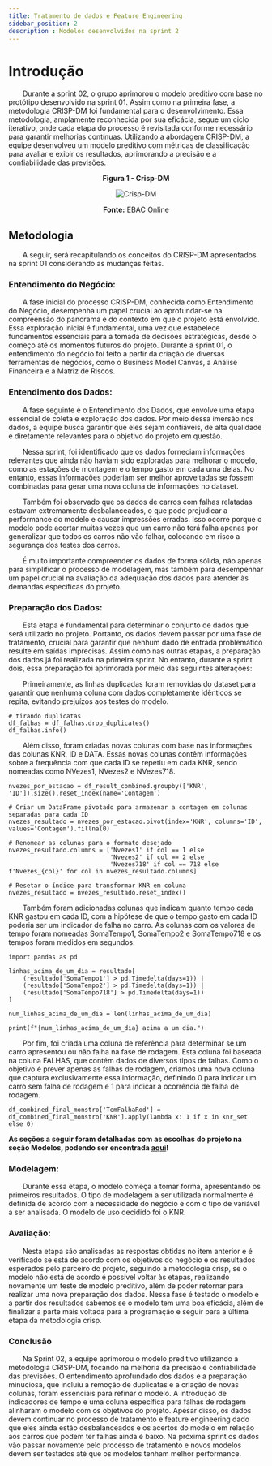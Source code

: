 ```yaml
---
title: Tratamento de dados e Feature Engineering
sidebar_position: 2
description : Modelos desenvolvidos na sprint 2
---
```


# Introdução

&emsp;&emsp;Durante a sprint 02, o grupo aprimorou o modelo preditivo com base no protótipo desenvolvido na sprint 01. Assim como na primeira fase, a metodologia CRISP-DM foi fundamental para o desenvolvimento. Essa metodologia, amplamente reconhecida por sua eficácia, segue um ciclo iterativo, onde cada etapa do processo é revisitada conforme necessário para garantir melhorias contínuas. Utilizando a abordagem CRISP-DM, a equipe desenvolveu um modelo preditivo com métricas de classificação para avaliar e exibir os resultados, aprimorando a precisão e a confiabilidade das previsões.

<p align="center"><b> Figura 1 - Crisp-DM</b></p>
<div align="center">
  <img src={require('../../../../static/img/crispEtapas.png').default} alt="Crisp-DM"/>
  <p><b>Fonte:</b> EBAC Online</p>
</div>

## Metodologia

&emsp;&emsp;A seguir, será recapitulando os conceitos do CRISP-DM apresentados na sprint 01 considerando as mudanças feitas.

### Entendimento do Negócio:
&emsp;&emsp;A fase inicial do processo CRISP-DM, conhecida como Entendimento do Negócio, desempenha um papel crucial ao aprofundar-se na compreensão do panorama e do contexto em que o projeto está envolvido. Essa exploração inicial é fundamental, uma vez que estabelece fundamentos essenciais para a tomada de decisões estratégicas, desde o começo até os momentos futuros do projeto. Durante a sprint 01, o entendimento do negócio foi feito a partir da criação de diversas ferramentas de negócios, como o Business Model Canvas, a Análise Financeira e a Matriz de Riscos.

### Entendimento dos Dados:

&emsp;&emsp;A fase seguinte é o Entendimento dos Dados, que envolve uma etapa essencial de coleta e exploração dos dados. Por meio dessa imersão nos dados, a equipe busca garantir que eles sejam confiáveis, de alta qualidade e diretamente relevantes para o objetivo do projeto em questão.

&emsp;&emsp;Nessa sprint, foi identificado que os dados forneciam informações relevantes que ainda não haviam sido exploradas para melhorar o modelo, como as estações de montagem e o tempo gasto em cada uma delas. No entanto, essas informações poderiam ser melhor aproveitadas se fossem combinadas para gerar uma nova coluna de informações no dataset. 

&emsp;&emsp;Também foi observado que os dados de carros com falhas relatadas estavam extremamente desbalanceados, o que pode prejudicar a performance do modelo e causar impressões erradas. Isso ocorre porque o modelo pode acertar muitas vezes que um carro não terá falha apenas por generalizar que todos os carros não vão falhar, colocando em risco a segurança dos testes dos carros.

&emsp;&emsp;É muito importante compreender os dados de forma sólida, não apenas para simplificar o processo de modelagem, mas também para desempenhar um papel crucial na avaliação da adequação dos dados para atender às demandas específicas do projeto.

### Preparação dos Dados:
&emsp;&emsp;Esta etapa é fundamental para determinar o conjunto de dados que será utilizado no projeto. Portanto, os dados devem passar por uma fase de tratamento, crucial para garantir que nenhum dado de entrada problemático resulte em saídas imprecisas. Assim como nas outras etapas, a preparação dos dados já foi realizada na primeira sprint. No entanto, durante a sprint dois, essa preparação foi aprimorada por meio das seguintes alterações:

&emsp;&emsp;Primeiramente, as linhas duplicadas foram removidas do dataset para garantir que nenhuma coluna com dados completamente idênticos se repita, evitando prejuízos aos testes do modelo. 

```
# tirando duplicatas 
df_falhas = df_falhas.drop_duplicates()
df_falhas.info()

```

&emsp;&emsp;Além disso, foram criadas novas colunas com base nas informações das colunas KNR, ID e DATA. Essas novas colunas contêm informações sobre a frequência com que cada ID se repetiu em cada KNR, sendo nomeadas como NVezes1, NVezes2 e NVezes718.

```# Contar o número de ocorrências de cada ID para cada KNR
nvezes_por_estacao = df_result_combined.groupby(['KNR', 'ID']).size().reset_index(name='Contagem')

# Criar um DataFrame pivotado para armazenar a contagem em colunas separadas para cada ID
nvezes_resultado = nvezes_por_estacao.pivot(index='KNR', columns='ID', values='Contagem').fillna(0)

# Renomear as colunas para o formato desejado
nvezes_resultado.columns = ['Nvezes1' if col == 1 else 
                            'Nvezes2' if col == 2 else 
                            'Nvezes718' if col == 718 else f'Nvezes_{col}' for col in nvezes_resultado.columns]

# Resetar o índice para transformar KNR em coluna
nvezes_resultado = nvezes_resultado.reset_index()
```

&emsp;&emsp;Também foram adicionadas colunas que indicam quanto tempo cada KNR gastou em cada ID, com a hipótese de que o tempo gasto em cada ID poderia ser um indicador de falha no carro. As colunas com os valores de tempo foram nomeadas SomaTempo1, SomaTempo2 e SomaTempo718 e os tempos foram medidos em segundos.

```
import pandas as pd

linhas_acima_de_um_dia = resultado[
    (resultado['SomaTempo1'] > pd.Timedelta(days=1)) |
    (resultado['SomaTempo2'] > pd.Timedelta(days=1)) |
    (resultado['SomaTempo718'] > pd.Timedelta(days=1))
]

num_linhas_acima_de_um_dia = len(linhas_acima_de_um_dia)

print(f"{num_linhas_acima_de_um_dia} acima a um dia.")

```

&emsp;&emsp;Por fim, foi criada uma coluna de referência para determinar se um carro apresentou ou não falha na fase de rodagem. Esta coluna foi baseada na coluna FALHAS, que contém dados de diversos tipos de falhas. Como o objetivo é prever apenas as falhas de rodagem, criamos uma nova coluna que captura exclusivamente essa informação, definindo 0 para indicar um carro sem falha de rodagem e 1 para indicar a ocorrência de falha de rodagem.

```
df_combined_final_monstro['TemFalhaRod'] = df_combined_final_monstro['KNR'].apply(lambda x: 1 if x in knr_set else 0)
```

**As seções a seguir foram detalhadas com as escolhas do projeto na seção Modelos, podendo ser encontrada [aqui](./modelos.mdx)!**

### Modelagem:
&emsp;&emsp;Durante essa etapa, o modelo começa a tomar forma, apresentando os primeiros resultados. O tipo de modelagem a ser utilizada normalmente é definida de acordo com a necessidade do negócio e com o tipo de variável a ser analisada. O modelo de uso decidido foi o KNR.

### Avaliação:
&emsp;&emsp;Nesta etapa são analisadas as respostas obtidas no item anterior e é verificado se está de acordo com os objetivos do negócio e os resultados esperados pelo parceiro do projeto, seguindo a metodologia crisp, se o modelo não está de acordo é possível voltar às etapas, realizando novamente um teste de modelo preditivo, além de poder retornar para realizar uma nova preparação dos dados. Nessa fase é testado o modelo e a partir dos resultados sabemos se o modelo tem uma boa eficácia, além de finalizar a parte mais voltada para a programação e seguir para a última etapa da metodologia crisp.

### Conclusão

&emsp;&emsp;Na Sprint 02, a equipe aprimorou o modelo preditivo utilizando a metodologia CRISP-DM, focando na melhoria da precisão e confiabilidade das previsões. O entendimento aprofundado dos dados e a preparação minuciosa, que incluiu a remoção de duplicatas e a criação de novas colunas, foram essenciais para refinar o modelo. A introdução de indicadores de tempo e uma coluna específica para falhas de rodagem alinharam o modelo com os objetivos do projeto. Apesar disso, os dados devem continuar no processo de tratamento e feature engineering dado que eles ainda estão desbalanceados e os acertos do modelo em relação aos carros que podem ter falhas ainda é baixo. Na próxima sprint os dados vão passar novamente pelo processo de tratamento e novos modelos devem ser testados até que os modelos tenham melhor performance.
